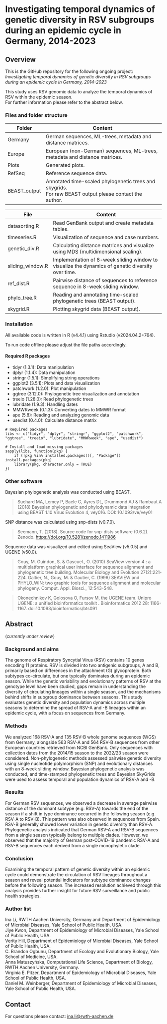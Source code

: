 # Investigating temporal dynamics of genetic diversity in RSV subgroups during an epidemic cycle in Germany, 2014-2023

## Overview

This is the GitHub repository for the following ongoing project: <br>
*Investigating temporal dynamics of genetic diversity in RSV subgroups during an epidemic cycle in Germany, 2014-2023*

This study uses RSV genomic data to analyze the temporal dynamics of RSV within the epidemic season. <br>
For further information please refer to the abstract below.  

### Files and folder structure

| Folder    | Content |
| -------- | ------- |
| Germany  | German sequences, ML-trees, metadata and distance matrices. |
| Europe | European (non-German) sequences, ML-trees, metadata and distance matrices. |
| Plots    | Generated plots. |
| RefSeq  | Reference sequence data. |
| BEAST_output | Annotated time-scaled phylogenetic trees and skygrids. <br> For raw BEAST output please contact the author. |

| File    | Content |
| -------- | ------- |
| datasorting.R  | Read GenBank output and create metadata tables. |
| timeseries.R | Visualization of sequence and case numbers. |
| genetic_div.R    | Calculating distance matrices and visualize using MDS (multidimensional scaling). |
| sliding_window.R  | Implementation of 8-week sliding window to visualize the dynamics of genetic diversity over time. |
| ref_dist.R | Pairwise distance of sequences to reference sequence in 8-week sliding window.|
| phylo_tree.R  | Reading and annotating time-scaled phylogenetic trees (BEAST output). |
| skygrid.R | Plotting skygrid data (BEAST output).|

### Installation 

All available code is written in R (v4.4.1) using Rstudio (v2024.04.2+764). 

To run code offline please adjust the file paths accordingly. 

#### Required R packages

- tidyr (1.3.1): Data manipulation
- dplyr (1.1.4): Data manipulation
- stringr (1.5.1): Simplifying string operations
- ggplot2 (3.5.1): Plots and data visualization
- patchwork (1.2.0): Plot manipulation
- ggtree (3.12.0): Phylogenetic tree visualization and annotation
- treeio (1.28.0): Read phylogenetic trees
- lubridate (1.9.3): Handling dates 
- MMWRweek (0.1.3): Converting dates to MMWR format
- ape (5.8): Reading and analyzing genomic data
- usedist (0.4.0): Calculate distance matrix

```
# Required packages
libs <- c("tidyr", "dplyr", "stringr", "ggplot2", "patchwork", "ggtree", "treeio", "lubridate", "MMWRweek", "ape", "usedist")

# Install and load missing packages
sapply(libs, function(pkg) {
    if (!pkg %in% installed.packages()[, "Package"]) install.packages(pkg)
    library(pkg, character.only = TRUE)
})
```

### Other software

Bayesian phylogenetic analysis was conducted using BEAST.

>Suchard MA, Lemey P, Baele G, Ayres DL, Drummond AJ & Rambaut A (2018) Bayesian phylogenetic and phylodynamic data integration using BEAST 1.10 Virus Evolution 4, vey016. DOI: 10.1093/ve/vey01

SNP distance was calculated using snp-dists (v0.7.0).

>Seemann, T. (2018). Source code for snp-dists software (0.6.2). Zenodo. https://doi.org/10.5281/zenodo.1411986

Sequence data was visualized and edited using SeaView (v5.0.5) and UGENE (v50.0).

>Gouy, M. Guindon, S. & Gascuel., O. (2010) SeaView version 4 : a multiplatform graphical user interface for sequence alignment and phylogenetic tree building. Molecular Biology and Evolution 27(2):221-224. 
Galtier, N., Gouy, M. & Gautier, C. (1996) SEAVIEW and PHYLO_WIN: two graphic tools for sequence alignment and molecular phylogeny. Comput. Appl. Biosci., 12:543-548.

>Okonechnikov K, Golosova O, Fursov M, the UGENE team.  Unipro UGENE: a unified bioinformatics toolkit . Bioinformatics  2012 28: 1166-1167. doi:10.1093/bioinformatics/bts091

## Abstract

(*currently under review*)

### Background and aims

The genome of Respiratory Syncytial Virus (RSV) contains 10 genes encoding 11 proteins. RSV is divided into two antigenic subgroups, A and B, primarily based on differences in the attachment (G) glycoprotein. Both subtypes co-circulate, but one typically dominates during an epidemic season. While the genetic variability and evolutionary patterns of RSV at the genotype level have been studied, gaps remain in understanding the diversity of circulating lineages within a single season, and the mechanisms behind shifts in subgroup dominance between seasons. This study evaluates genetic diversity and population dynamics across multiple seasons to determine the spread of RSV-A and -B lineages within an epidemic cycle, with a focus on sequences from Germany.

### Methods

We analyzed 168 RSV-A and 135 RSV-B whole genome sequences (WGS) from Germany, alongside 563 RSV-A and 564 RSV-B sequences from other European countries retrieved from NCBI GenBank. Only sequences with collection dates from the 2014/15 season to the 2022/23 season were considered. Non-phylogenetic methods assessed pairwise genetic diversity using single nucleotide polymorphism (SNP) and evolutionary distances with an 8-week sliding window. Bayesian phylogenetic analysis was conducted, and time-stamped phylogenetic trees and Bayesian SkyGrids were used to assess temporal and population dynamics of RSV-A and -B. 

### Results 

For German RSV sequences, we observed a decrease in average pairwise distance of the dominant subtype (e.g. RSV-A) towards the end of the season if a shift in type dominance occurred in the following season (e.g. RSV-A to RSV-B). This pattern was also observed in sequences from Spain. RSV-B generally showed lower variation in genetic diversity than RSV-A. Phylogenetic analysis indicated that German RSV-A and RSV-B sequences from a single season typically belong to multiple clades. However, we observed that the majority of German post-COVID-19 pandemic RSV-A and RSV-B sequences each derived from a single monophyletic clade. 

### Conclusion

Examining the temporal pattern of genetic diversity within an epidemic cycle could demonstrate the circulation of RSV lineages throughout a season and reveal potential indicators for subtype dominance changes before the following season. The increased resolution achieved through this analysis provides further insight for future RSV surveillance and public health strategies. 

### Author list

Ina Li, RWTH Aachen University, Germany and Department of Epidemiology of Microbial Diseases, Yale School of Public Health, USA. <br>
Jiye Kwon, Department of Epidemiology of Microbial Diseases, Yale School of Public Health, USA. <br>
Verity Hill, Department of Epidemiology of Microbial Diseases, Yale School of Public Health, USA. <br>
C. Brandon Ogbunu, Department of Ecology and Evolutionary Biology, Yale School of Medicine, USA. <br>
Anna Matuszyńska, Computational Life Science, Department of Biology, RWTH Aachen University, Germany. <br>
Virginia E. Pitzer, Department of Epidemiology of Microbial Diseases, Yale School of Public Health, USA. <br>
Daniel M. Weinberger, Department of Epidemiology of Microbial Diseases, Yale School of Public Health, USA. <br>

## Contact

For questions please contact: ina.li@rwth-aachen.de